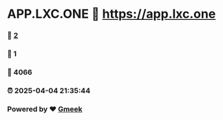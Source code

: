 # APP.LXC.ONE :link: https://app.lxc.one 
### :page_facing_up: [2](https://app.lxc.one/tag.html) 
### :speech_balloon: 1 
### :hibiscus: 4066 
### :alarm_clock: 2025-04-04 21:35:44 
### Powered by :heart: [Gmeek](https://github.com/Meekdai/Gmeek)

